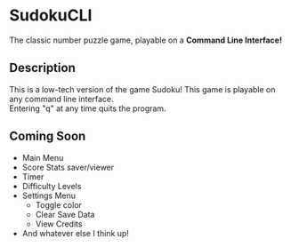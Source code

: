 
# SudokuCLI

The classic number puzzle game, playable on a **Command Line Interface!**

## Description

This is a low-tech version of the game Sudoku! This game is playable on any command line interface.  
Entering "q" at any time quits the program.  

## Coming Soon

- Main Menu
- Score Stats saver/viewer
- Timer
- Difficulty Levels
- Settings Menu
    - Toggle color
    - Clear Save Data
    - View Credits
- And whatever else I think up!
